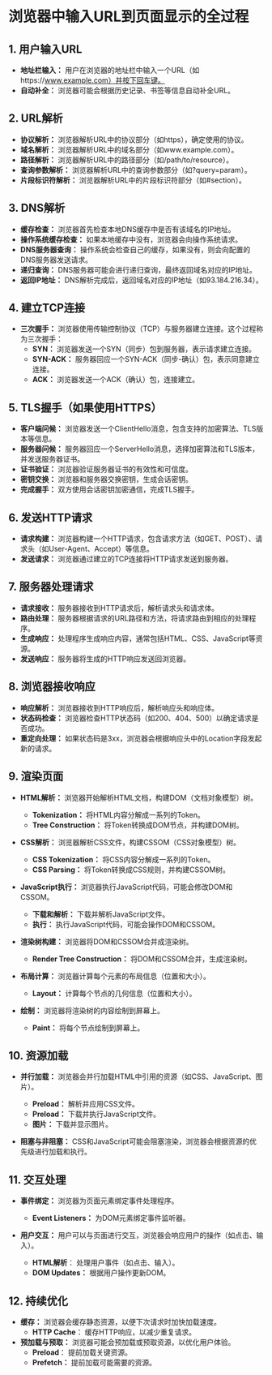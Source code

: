 # 浏览器中输入URL到页面显示的全过程

## 1. 用户输入URL
- **地址栏输入：** 用户在浏览器的地址栏中输入一个URL（如https://www.example.com）并按下回车键。
- **自动补全：** 浏览器可能会根据历史记录、书签等信息自动补全URL。

## 2. URL解析
- **协议解析：** 浏览器解析URL中的协议部分（如https），确定使用的协议。
- **域名解析：** 浏览器解析URL中的域名部分（如www.example.com）。
- **路径解析：** 浏览器解析URL中的路径部分（如/path/to/resource）。
- **查询参数解析：** 浏览器解析URL中的查询参数部分（如?query=param）。
- **片段标识符解析：** 浏览器解析URL中的片段标识符部分（如#section）。

## 3. DNS解析
- **缓存检查：** 浏览器首先检查本地DNS缓存中是否有该域名的IP地址。
- **操作系统缓存检查：** 如果本地缓存中没有，浏览器会向操作系统请求。
- **DNS服务器查询：** 操作系统会检查自己的缓存，如果没有，则会向配置的DNS服务器发送请求。
- **递归查询：** DNS服务器可能会进行递归查询，最终返回域名对应的IP地址。
- **返回IP地址：** DNS解析完成后，返回域名对应的IP地址（如93.184.216.34）。

## 4. 建立TCP连接
- **三次握手：** 浏览器使用传输控制协议（TCP）与服务器建立连接。这个过程称为三次握手：
  - **SYN：** 浏览器发送一个SYN（同步）包到服务器，表示请求建立连接。
  - **SYN-ACK：** 服务器回应一个SYN-ACK（同步-确认）包，表示同意建立连接。
  - **ACK：** 浏览器发送一个ACK（确认）包，连接建立。

## 5. TLS握手（如果使用HTTPS）
- **客户端问候：** 浏览器发送一个ClientHello消息，包含支持的加密算法、TLS版本等信息。
- **服务器问候：** 服务器回应一个ServerHello消息，选择加密算法和TLS版本，并发送服务器证书。
- **证书验证：** 浏览器验证服务器证书的有效性和可信度。
- **密钥交换：** 浏览器和服务器交换密钥，生成会话密钥。
- **完成握手：** 双方使用会话密钥加密通信，完成TLS握手。

## 6. 发送HTTP请求
- **请求构建：** 浏览器构建一个HTTP请求，包含请求方法（如GET、POST）、请求头（如User-Agent、Accept）等信息。
- **发送请求：** 浏览器通过建立的TCP连接将HTTP请求发送到服务器。

## 7. 服务器处理请求
- **请求接收：** 服务器接收到HTTP请求后，解析请求头和请求体。
- **路由处理：** 服务器根据请求的URL路径和方法，将请求路由到相应的处理程序。
- **生成响应：** 处理程序生成响应内容，通常包括HTML、CSS、JavaScript等资源。
- **发送响应：** 服务器将生成的HTTP响应发送回浏览器。

## 8. 浏览器接收响应
- **响应解析：** 浏览器接收到HTTP响应后，解析响应头和响应体。
- **状态码检查：** 浏览器检查HTTP状态码（如200、404、500）以确定请求是否成功。
- **重定向处理：** 如果状态码是3xx，浏览器会根据响应头中的Location字段发起新的请求。

## 9. 渲染页面
- **HTML解析：** 浏览器开始解析HTML文档，构建DOM（文档对象模型）树。
  - **Tokenization：** 将HTML内容分解成一系列的Token。
  - **Tree Construction：** 将Token转换成DOM节点，并构建DOM树。

- **CSS解析：** 浏览器解析CSS文件，构建CSSOM（CSS对象模型）树。
  - **CSS Tokenization：** 将CSS内容分解成一系列的Token。
  - **CSS Parsing：** 将Token转换成CSS规则，并构建CSSOM树。

- **JavaScript执行：** 浏览器执行JavaScript代码，可能会修改DOM和CSSOM。
  - **下载和解析：** 下载并解析JavaScript文件。
  - **执行：** 执行JavaScript代码，可能会操作DOM和CSSOM。

- **渲染树构建：** 浏览器将DOM和CSSOM合并成渲染树。
  - **Render Tree Construction：** 将DOM和CSSOM合并，生成渲染树。

- **布局计算：** 浏览器计算每个元素的布局信息（位置和大小）。
  - **Layout：** 计算每个节点的几何信息（位置和大小）。

- **绘制：** 浏览器将渲染树的内容绘制到屏幕上。
  - **Paint：** 将每个节点绘制到屏幕上。


## 10. 资源加载
- **并行加载：** 浏览器会并行加载HTML中引用的资源（如CSS、JavaScript、图片）。
  - **Preload：** 解析并应用CSS文件。
  - **Preload：** 下载并执行JavaScript文件。
  - **图片：** 下载并显示图片。

- **阻塞与非阻塞：** CSS和JavaScript可能会阻塞渲染，浏览器会根据资源的优先级进行加载和执行。

## 11. 交互处理
- **事件绑定：** 浏览器为页面元素绑定事件处理程序。
  - **Event Listeners：** 为DOM元素绑定事件监听器。

- **用户交互：** 用户可以与页面进行交互，浏览器会响应用户的操作（如点击、输入）。
  - **HTML解析**： 处理用户事件（如点击、输入）。
  - **DOM Updates：** 根据用户操作更新DOM。


## 12. 持续优化
- **缓存：** 浏览器会缓存静态资源，以便下次请求时加快加载速度。
  - **HTTP Cache**： 缓存HTTP响应，以减少重复请求。
- **预加载与预取：** 浏览器可能会预加载或预取资源，以优化用户体验。
  - **Preload**： 提前加载关键资源。
  - **Prefetch：** 提前加载可能需要的资源。